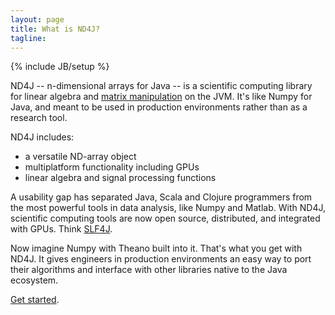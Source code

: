 ```yaml
---
layout: page
title: What is ND4J?
tagline: 
---
```

{% include JB/setup %}

ND4J -- n-dimensional arrays for Java -- is a scientific computing library for linear algebra and [matrix manipulation](../operations.html) on the JVM. It's like Numpy for Java, and  meant to be used in production environments rather than as a research tool.

ND4J includes:

* a versatile ND-array object
* multiplatform functionality including GPUs
* linear algebra and signal processing functions

A usability gap has separated Java, Scala and Clojure programmers from the most powerful tools in data analysis, like Numpy and Matlab. With ND4J, scientific computing tools are now open source, distributed, and integrated with GPUs. Think [SLF4J](http://www.slf4j.org/). 

Now imagine Numpy with Theano built into it. That's what you get with ND4J. It gives engineers in production environments an easy way to port their algorithms and interface with other libraries native to the Java ecosystem. 

[Get started](../getstarted.html).
